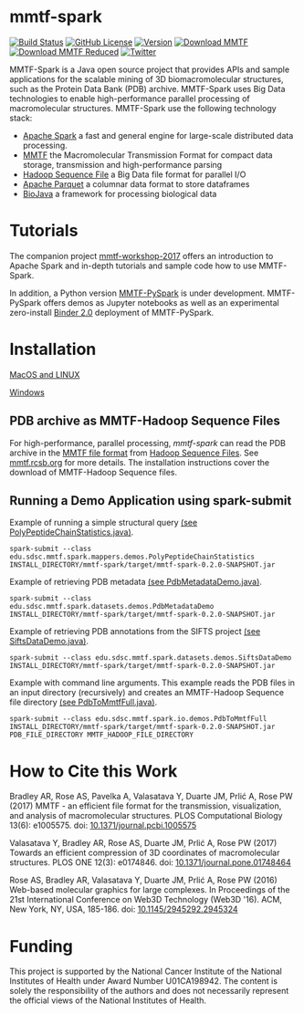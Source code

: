 # mmtf-spark
[![Build Status](https://www.travis-ci.org/sbl-sdsc/mmtf-spark.svg?branch=master)](https://www.travis-ci.org/sbl-sdsc/mmtf-spark)
[![GitHub License](https://img.shields.io/github/license/sbl-sdsc/mmtf-spark.svg)](https://github.com/sbl-sdsc/mmtf-spark/blob/master/LICENSE)
[![Version](http://img.shields.io/badge/version-0.2.0-yellowgreen.svg?style=flat)](https://github.com/sbl-sdsc/mmtf-spark)
[![Download MMTF](http://img.shields.io/badge/download-MMTF_full-yellow.svg?style=flat)](https://mmtf.rcsb.org/v1.0/hadoopfiles/full.tar)
[![Download MMTF Reduced](http://img.shields.io/badge/download-MMTF_reduced-orange.svg?style=flat)](https://mmtf.rcsb.org/v1.0/hadoopfiles/reduced.tar)
[![Twitter](https://img.shields.io/twitter/url/https/twitter.com/mmtf_spec.svg?style=social)](https://twitter.com/mmtf_spec)

MMTF-Spark is a Java open source project that provides APIs and sample applications for the scalable mining of 3D biomacromolecular structures, such as the Protein Data Bank (PDB) archive. MMTF-Spark uses Big Data technologies to enable high-performance parallel processing of macromolecular structures. MMTF-Spark use the following technology stack:
* [Apache Spark](https://spark.apache.org/) a fast and general engine for large-scale distributed data processing.
* [MMTF](https://mmtf.rcsb.org/) the Macromolecular Transmission Format for compact data storage, transmission and high-performance parsing
* [Hadoop Sequence File](https://wiki.apache.org/hadoop/SequenceFile) a Big Data file format for parallel I/O
* [Apache Parquet](https://parquet.apache.org/) a columnar data format to store dataframes
* [BioJava](http://biojava.org/) a framework for processing biological data

# Tutorials
The companion project [mmtf-workshop-2017](https://github.com/sbl-sdsc/mmtf-workshop-2017) offers an introduction to Apache Spark and in-depth tutorials and sample code how to use MMTF-Spark.

In addition, a Python version [MMTF-PySpark](https://github.com/sbl-sdsc/mmtf-pyspark) is under development. MMTF-PySpark offers demos as Jupyter notebooks as well as an experimental zero-install [Binder 2.0](https://elifesciences.org/labs/8653a61d/introducing-binder-2-0-share-your-interactive-research-environment) deployment of MMTF-PySpark.

# Installation

[MacOS and LINUX](docs/MacOsInstallation.md)

[Windows](docs/WindowsInstallation.md)

## PDB archive as MMTF-Hadoop Sequence Files
For high-performance, parallel processing, *mmtf-spark* can read the PDB archive in the [MMTF file format](https://doi.org/10.1371/journal.pcbi.1005575) from [Hadoop Sequence Files](https://wiki.apache.org/hadoop/SequenceFile). See [mmtf.rcsb.org](https://mmtf.rcsb.org/download.html) for more details. The installation instructions cover the download of MMTF-Hadoop Sequence files.

## Running a Demo Application using spark-submit

Example of running a simple structural query
[(see PolyPeptideChainStatistics.java)](src/main/java/edu/sdsc/mmtf/spark/mappers/demos/PolyPeptideChainStatistics.java).

```
spark-submit --class edu.sdsc.mmtf.spark.mappers.demos.PolyPeptideChainStatistics  INSTALL_DIRECTORY/mmtf-spark/target/mmtf-spark-0.2.0-SNAPSHOT.jar
```
Example of retrieving PDB metadata
[(see PdbMetadataDemo.java)](src/main/java/edu/sdsc/mmtf/spark/datasets/demos/PdbMetadataDemo.java).

```
spark-submit --class edu.sdsc.mmtf.spark.datasets.demos.PdbMetadataDemo  INSTALL_DIRECTORY/mmtf-spark/target/mmtf-spark-0.2.0-SNAPSHOT.jar
```

Example of retrieving PDB annotations from the SIFTS project
[(see SiftsDataDemo.java)](src/main/java/edu/sdsc/mmtf/spark/datasets/demos/SiftsDataDemo.java).

```
spark-submit --class edu.sdsc.mmtf.spark.datasets.demos.SiftsDataDemo INSTALL_DIRECTORY/mmtf-spark/target/mmtf-spark-0.2.0-SNAPSHOT.jar
```

Example with command line arguments. This example reads the PDB files
in an input directory (recursively) and creates an MMTF-Hadoop Sequence file directory
[(see PdbToMmtfFull.java)](src/main/java/edu/sdsc/mmtf/spark/io/demos/PdbToMmtfFull.java). 

```
spark-submit --class edu.sdsc.mmtf.spark.io.demos.PdbToMmtfFull  INSTALL_DIRECTORY/mmtf-spark/target/mmtf-spark-0.2.0-SNAPSHOT.jar PDB_FILE_DIRECTORY MMTF_HADOOP_FILE_DIRECTORY
```


# How to Cite this Work

Bradley AR, Rose AS, Pavelka A, Valasatava Y, Duarte JM, Prlić A, Rose PW (2017) MMTF - an efficient file format for the transmission, visualization, and analysis of macromolecular structures. PLOS Computational Biology 13(6): e1005575. doi: [10.1371/journal.pcbi.1005575](https://doi.org/10.1371/journal.pcbi.1005575)

Valasatava Y, Bradley AR, Rose AS, Duarte JM, Prlić A, Rose PW (2017) Towards an efficient compression of 3D coordinates of macromolecular structures. PLOS ONE 12(3): e0174846. doi: [10.1371/journal.pone.01748464](https://doi.org/10.1371/journal.pone.0174846)

Rose AS, Bradley AR, Valasatava Y, Duarte JM, Prlić A, Rose PW (2016) Web-based molecular graphics for large complexes. In Proceedings of the 21st International Conference on Web3D Technology (Web3D '16). ACM, New York, NY, USA, 185-186. doi: [10.1145/2945292.2945324](https://doi.org/10.1145/2945292.2945324)

# Funding
This project is supported by the National Cancer Institute of the National Institutes of Health under Award Number U01CA198942. The content is solely the responsibility of the authors and does not necessarily represent the official views of the National Institutes of Health.
